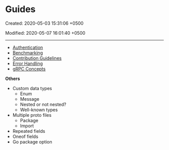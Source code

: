 # Guides

Created: 2020-05-03 15:31:06 +0500

Modified: 2020-05-07 16:01:40 +0500

---
-   [Authentication](https://grpc.io/docs/guides/auth/)
-   [Benchmarking](https://grpc.io/docs/guides/benchmarking/)
-   [Contribution Guidelines](https://grpc.io/docs/guides/contributing/)
-   [Error Handling](https://grpc.io/docs/guides/error/)
-   [gRPC Concepts](https://grpc.io/docs/guides/concepts/)



**Others**
-   Custom data types
    -   Enum
    -   Message
    -   Nested or not nested?
    -   Well-known types
-   Multiple proto files
    -   Package
    -   Import
-   Repeated fields
-   Oneof fields
-   Go package option

